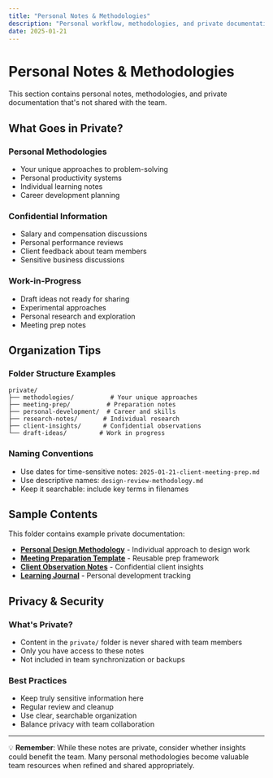 ```yaml
---
title: "Personal Notes & Methodologies"
description: "Personal workflow, methodologies, and private documentation"
date: 2025-01-21
---
```


# Personal Notes & Methodologies

This section contains personal notes, methodologies, and private documentation that's not shared with the team.

## What Goes in Private?

### Personal Methodologies
- Your unique approaches to problem-solving
- Personal productivity systems
- Individual learning notes
- Career development planning

### Confidential Information
- Salary and compensation discussions
- Personal performance reviews
- Client feedback about team members
- Sensitive business discussions

### Work-in-Progress
- Draft ideas not ready for sharing
- Experimental approaches
- Personal research and exploration
- Meeting prep notes

## Organization Tips

### Folder Structure Examples
```
private/
├── methodologies/          # Your unique approaches
├── meeting-prep/          # Preparation notes
├── personal-development/  # Career and skills
├── research-notes/       # Individual research
├── client-insights/      # Confidential observations
└── draft-ideas/         # Work in progress
```

### Naming Conventions
- Use dates for time-sensitive notes: `2025-01-21-client-meeting-prep.md`
- Use descriptive names: `design-review-methodology.md`
- Keep it searchable: include key terms in filenames

## Sample Contents

This folder contains example private documentation:
- **[Personal Design Methodology](./design-methodology/)** - Individual approach to design work
- **[Meeting Preparation Template](./meeting-prep-template/)** - Reusable prep framework
- **[Client Observation Notes](./client-insights/)** - Confidential client insights
- **[Learning Journal](./learning-journal/)** - Personal development tracking

## Privacy & Security

### What's Private?
- Content in the `private/` folder is never shared with team members
- Only you have access to these notes
- Not included in team synchronization or backups

### Best Practices
- Keep truly sensitive information here
- Regular review and cleanup
- Use clear, searchable organization
- Balance privacy with team collaboration

---

💡 **Remember**: While these notes are private, consider whether insights could benefit the team. Many personal methodologies become valuable team resources when refined and shared appropriately.